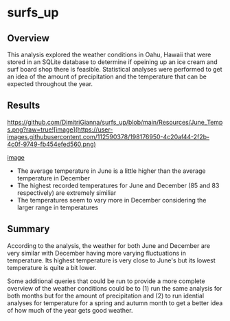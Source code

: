 # surfs_up

## Overview
This analysis explored the weather conditions in Oahu, Hawaii that were stored in an SQLite database to determine if opeining up an ice cream and surf board shop there is feasible. Statistical analyses were performed to get an idea of the amount of precipitation and the temperature that can be expected throughout the year. 

## Results

https://github.com/DimitriGianna/surfs_up/blob/main/Resources/June_Temps.png?raw=true![image](https://user-images.githubusercontent.com/112590378/198176950-4c20af44-2f2b-4c0f-9749-fb454efed560.png)


[image](https://user-images.githubusercontent.com/112590378/198176645-b032ffda-8f11-4689-a19f-81569d215a7e.png)


- The average temperature in June is a little higher than the average temperature in December
- The highest recorded temperatures for June and December (85 and 83 respectively) are extremely similiar
- The temperatures seem to vary more in December considering the larger range in temperatures

## Summary

According to the analysis, the weather for both June and December are very similar with December having more varying fluctuations in temperature. Its highest temperature is very close to June's but its lowest temperature is quite a bit lower.

Some additional queries that could be run to provide a more complete overview of the weather conditions could be to (1) run the same analysis for both months but for the amount of precipitation and (2) to run idential analyses for temperature for a spring and autumn month to get a better idea of how much of the year gets good weather. 
